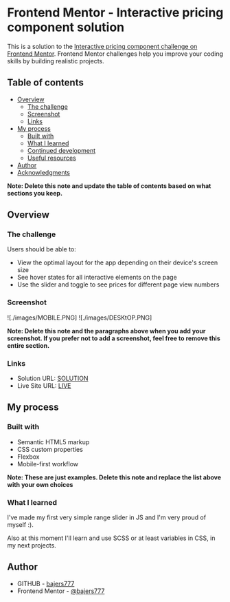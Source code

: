 # Frontend Mentor - Interactive pricing component solution

This is a solution to the [Interactive pricing component challenge on Frontend Mentor](https://www.frontendmentor.io/challenges/interactive-pricing-component-t0m8PIyY8). Frontend Mentor challenges help you improve your coding skills by building realistic projects. 

## Table of contents

- [Overview](#overview)
  - [The challenge](#the-challenge)
  - [Screenshot](#screenshot)
  - [Links](#links)
- [My process](#my-process)
  - [Built with](#built-with)
  - [What I learned](#what-i-learned)
  - [Continued development](#continued-development)
  - [Useful resources](#useful-resources)
- [Author](#author)
- [Acknowledgments](#acknowledgments)

**Note: Delete this note and update the table of contents based on what sections you keep.**

## Overview

### The challenge

Users should be able to:

- View the optimal layout for the app depending on their device's screen size
- See hover states for all interactive elements on the page
- Use the slider and toggle to see prices for different page view numbers

### Screenshot

![./images/MOBILE.PNG]
![./images/DESKtOP.PNG]


**Note: Delete this note and the paragraphs above when you add your screenshot. If you prefer not to add a screenshot, feel free to remove this entire section.**

### Links

- Solution URL: [SOLUTION](https://github.com/bajers777/interactive-pricing-component-main.git)
- Live Site URL: [LIVE](https://bajers777.github.io/interactive-pricing-component-main/)

## My process

### Built with

- Semantic HTML5 markup
- CSS custom properties
- Flexbox
- Mobile-first workflow

**Note: These are just examples. Delete this note and replace the list above with your own choices**

### What I learned

I've made my first very simple range slider in JS and I'm very proud of myself :).

Also at this moment I'll learn and use SCSS or at least variables in CSS, in my next projects.

## Author

- GITHUB - [bajers777](https://github.com/bajers777/)
- Frontend Mentor - [@bajers777](https://www.frontendmentor.io/profile/bajers777)

